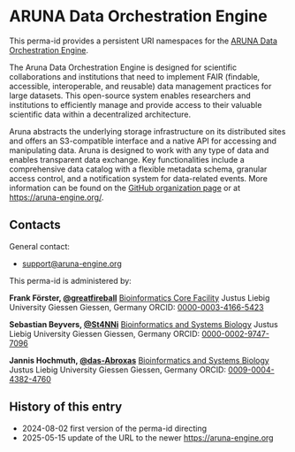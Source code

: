 # ARUNA Data Orchestration Engine

This perma-id provides a persistent URI namespaces for the [ARUNA Data Orchestration Engine](https://aruna-engine.org).

The Aruna Data Orchestration Engine is designed for scientific collaborations and institutions that need to implement FAIR (findable, accessible, interoperable, and reusable) data management practices for large datasets. This open-source system enables researchers and institutions to efficiently manage and provide access to their valuable scientific data within a decentralized architecture.

Aruna abstracts the underlying storage infrastructure on its distributed sites and offers an S3-compatible interface and a native API for accessing and manipulating data. Aruna is designed to work with any type of data and enables transparent data exchange. Key functionalities include a comprehensive data catalog with a flexible metadata schema, granular access control, and a notification system for data-related events. More information can be found on the [GitHub organization page](https://github.com/arunaengine) or at https://aruna-engine.org/.

## Contacts

General contact:

* [support@aruna-engine.org](mailto:support@aruna-engine.org)

This perma-id is administered by:

**Frank Förster, [@greatfireball](https://github.com/greatfireball)**
[Bioinformatics Core Facility](https://www.uni-giessen.de/de/fbz/fb08/Inst/bioinformatik/bcf)
Justus Liebig University Giessen
Giessen, Germany
ORCID: [0000-0003-4166-5423](https://orcid.org/0000-0003-4166-5423)

**Sebastian Beyvers, [@St4NNi](https://github.com/St4NNi)**
[Bioinformatics and Systems Biology](https://www.uni-giessen.de/de/fbz/fb08/Inst/bioinformatik/people/current_members/sebastianbeyvers/sebastianbeyvers)
Justus Liebig University Giessen
Giessen, Germany
ORCID: [0000-0002-9747-7096](https://orcid.org/0000-0002-9747-7096)

**Jannis Hochmuth, [@das-Abroxas](https://github.com/das-Abroxas)**
[Bioinformatics and Systems Biology](https://www.uni-giessen.de/de/fbz/fb08/Inst/bioinformatik/people/current_members/jannishochmuth/jannis_hochmuth)
Justus Liebig University Giessen
Giessen, Germany
ORCID: [0009-0004-4382-4760](https://orcid.org/0009-0004-4382-4760)

## History of this entry

- 2024-08-02 first version of the perma-id directing
- 2025-05-15 update of the URL to the newer https://aruna-engine.org
